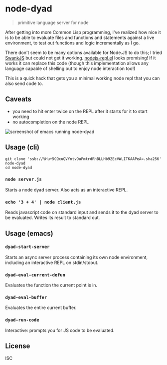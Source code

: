 # node-dyad

> primitive language server for node

After getting into more Common Lisp programming, I've realized how nice it is
to be able to evaluate files and functions and statements against a live
environment, to test out functions and logic incrementally as I go.

There don't seem to be many options available for Node.JS to do this; I tried
[SwankJS](https://www.emacswiki.org/emacs/SwankJs) but could not get it
working. [nodejs-repl.el](https://github.com/abicky/nodejs-repl.el) looks
promising! If it works it can replace this code (though this implementation
allows any language capable of shelling out to enjoy node interaction too!)

This is a quick hack that gets you a minimal working node repl that you can
also send code to.

## Caveats

- you need to hit enter twice on the REPL after it starts for it to start working
- no autocompletion on the node REPL

![screenshot of emacs running node-dyad](./screenshot.jpg)

## Usage (cli)

```
git clone 'ssb://%Hu+5CQcuQVYntvDuPmtrdRhBLLHb9ZEcVWLITKAAPeA=.sha256' node-dyad
cd node-dyad
```

### `node server.js`

Starts a node dyad server. Also acts as an interactive REPL.

### `echo '3 + 4' | node client.js`

Reads javascript code on standard input and sends it to the dyad server to be evaluated. Writes its result to standard out.

## Usage (emacs)

### `dyad-start-server`

Starts an async server process containing its own node environment, including an interactive REPL on stdin/stdout.

### `dyad-eval-current-defun`

Evaluates the function the current point is in.

### `dyad-eval-buffer`

Evaluates the entire current buffer.

### `dyad-run-code`

Interactive: prompts you for JS code to be evaluated.

## License

ISC

